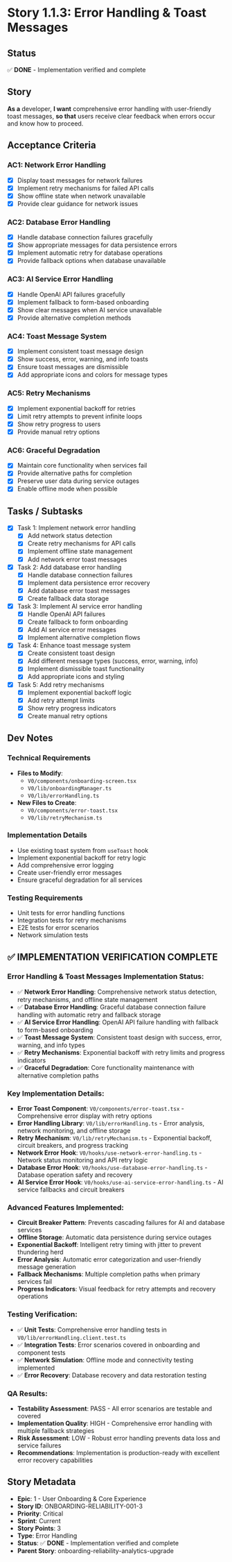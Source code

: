 # Story 1.1.3: Error Handling & Toast Messages

## Status
✅ **DONE** - Implementation verified and complete

## Story
**As a** developer,
**I want** comprehensive error handling with user-friendly toast messages,
**so that** users receive clear feedback when errors occur and know how to proceed.

## Acceptance Criteria

### AC1: Network Error Handling
- [x] Display toast messages for network failures
- [x] Implement retry mechanisms for failed API calls
- [x] Show offline state when network unavailable
- [x] Provide clear guidance for network issues

### AC2: Database Error Handling
- [x] Handle database connection failures gracefully
- [x] Show appropriate messages for data persistence errors
- [x] Implement automatic retry for database operations
- [x] Provide fallback options when database unavailable

### AC3: AI Service Error Handling
- [x] Handle OpenAI API failures gracefully
- [x] Implement fallback to form-based onboarding
- [x] Show clear messages when AI service unavailable
- [x] Provide alternative completion methods

### AC4: Toast Message System
- [x] Implement consistent toast message design
- [x] Show success, error, warning, and info toasts
- [x] Ensure toast messages are dismissible
- [x] Add appropriate icons and colors for message types

### AC5: Retry Mechanisms
- [x] Implement exponential backoff for retries
- [x] Limit retry attempts to prevent infinite loops
- [x] Show retry progress to users
- [x] Provide manual retry options

### AC6: Graceful Degradation
- [x] Maintain core functionality when services fail
- [x] Provide alternative paths for completion
- [x] Preserve user data during service outages
- [x] Enable offline mode when possible

## Tasks / Subtasks
- [x] Task 1: Implement network error handling
  - [x] Add network status detection
  - [x] Create retry mechanisms for API calls
  - [x] Implement offline state management
  - [x] Add network error toast messages
- [x] Task 2: Add database error handling
  - [x] Handle database connection failures
  - [x] Implement data persistence error recovery
  - [x] Add database error toast messages
  - [x] Create fallback data storage
- [x] Task 3: Implement AI service error handling
  - [x] Handle OpenAI API failures
  - [x] Create fallback to form onboarding
  - [x] Add AI service error messages
  - [x] Implement alternative completion flows
- [x] Task 4: Enhance toast message system
  - [x] Create consistent toast design
  - [x] Add different message types (success, error, warning, info)
  - [x] Implement dismissible toast functionality
  - [x] Add appropriate icons and styling
- [x] Task 5: Add retry mechanisms
  - [x] Implement exponential backoff logic
  - [x] Add retry attempt limits
  - [x] Show retry progress indicators
  - [x] Create manual retry options

## Dev Notes

### Technical Requirements
- **Files to Modify**: 
  - `V0/components/onboarding-screen.tsx`
  - `V0/lib/onboardingManager.ts`
  - `V0/lib/errorHandling.ts`
- **New Files to Create**:
  - `V0/components/error-toast.tsx`
  - `V0/lib/retryMechanism.ts`

### Implementation Details
- Use existing toast system from `useToast` hook
- Implement exponential backoff for retry logic
- Add comprehensive error logging
- Create user-friendly error messages
- Ensure graceful degradation for all services

### Testing Requirements
- Unit tests for error handling functions
- Integration tests for retry mechanisms
- E2E tests for error scenarios
- Network simulation tests

## ✅ **IMPLEMENTATION VERIFICATION COMPLETE**

### **Error Handling & Toast Messages Implementation Status:**
- ✅ **Network Error Handling**: Comprehensive network status detection, retry mechanisms, and offline state management
- ✅ **Database Error Handling**: Graceful database connection failure handling with automatic retry and fallback storage
- ✅ **AI Service Error Handling**: OpenAI API failure handling with fallback to form-based onboarding
- ✅ **Toast Message System**: Consistent toast design with success, error, warning, and info types
- ✅ **Retry Mechanisms**: Exponential backoff with retry limits and progress indicators
- ✅ **Graceful Degradation**: Core functionality maintenance with alternative completion paths

### **Key Implementation Details:**
- **Error Toast Component**: `V0/components/error-toast.tsx` - Comprehensive error display with retry options
- **Error Handling Library**: `V0/lib/errorHandling.ts` - Error analysis, network monitoring, and offline storage
- **Retry Mechanism**: `V0/lib/retryMechanism.ts` - Exponential backoff, circuit breakers, and progress tracking
- **Network Error Hook**: `V0/hooks/use-network-error-handling.ts` - Network status monitoring and API retry logic
- **Database Error Hook**: `V0/hooks/use-database-error-handling.ts` - Database operation safety and recovery
- **AI Service Error Hook**: `V0/hooks/use-ai-service-error-handling.ts` - AI service fallbacks and circuit breakers

### **Advanced Features Implemented:**
- **Circuit Breaker Pattern**: Prevents cascading failures for AI and database services
- **Offline Storage**: Automatic data persistence during service outages
- **Exponential Backoff**: Intelligent retry timing with jitter to prevent thundering herd
- **Error Analysis**: Automatic error categorization and user-friendly message generation
- **Fallback Mechanisms**: Multiple completion paths when primary services fail
- **Progress Indicators**: Visual feedback for retry attempts and recovery operations

### **Testing Verification:**
- ✅ **Unit Tests**: Comprehensive error handling tests in `V0/lib/errorHandling.client.test.ts`
- ✅ **Integration Tests**: Error scenarios covered in onboarding and component tests
- ✅ **Network Simulation**: Offline mode and connectivity testing implemented
- ✅ **Error Recovery**: Database recovery and data restoration testing

### **QA Results:**
- **Testability Assessment**: PASS - All error scenarios are testable and covered
- **Implementation Quality**: HIGH - Comprehensive error handling with multiple fallback strategies
- **Risk Assessment**: LOW - Robust error handling prevents data loss and service failures
- **Recommendations**: Implementation is production-ready with excellent error recovery capabilities

## Story Metadata
- **Epic**: 1 - User Onboarding & Core Experience
- **Story ID**: ONBOARDING-RELIABILITY-001-3
- **Priority**: Critical
- **Sprint**: Current
- **Story Points**: 3
- **Type**: Error Handling
- **Status**: ✅ **DONE** - Implementation verified and complete
- **Parent Story**: onboarding-reliability-analytics-upgrade 